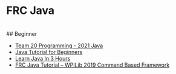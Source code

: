 # FRC Java
<br>
## Beginner

- [Team 20 Programming - 2021 Java](https://www.youtube.com/playlist?list=PL9bmxB51pgmdtdgy7bIWWnqwIhA93tq0_)
- [Java Tutorial for Beginners](https://www.youtube.com/watch?v=eIrMbAQSU34)
- [Learn Java In 3 Hours](https://www.youtube.com/watch?v=_73sZ-BUZXI)
- [FRC Java Tutorial – WPILib 2019 Command Based Framework](https://www.youtube.com/playlist?list=PLqolGlJdb9oWsgP4biujl_eTFazESWl8o)
<br>
